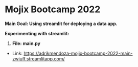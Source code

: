# Mojix Bootcamp 2022

**Main Goal: Using streamlit for deploying a data app.**

**Experimenting with streamlit:**

1. **File: main.py**
* Link: https://adrikmendoza-mojix-bootcamp-2022-main-zwiuff.streamlitapp.com/
